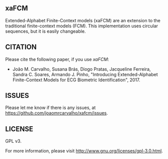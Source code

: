 ## xaFCM
Extended-Alphabet Finite-Context models (xaFCM) are an extension to the traditional finite-context models (FCM).
This implementation uses circular sequences, but it is easily changeable.

## CITATION
Please cite the following paper, if you use <i>xaFCM</i>:
* João M. Carvalho, Susana Brás, Diogo Pratas, Jacqueline Ferreira, Sandra C. Soares, Armando J. Pinho, "Introducing Extended-Alphabet Finite-Context Models for ECG Biometric Identification", 2017.

## ISSUES
Please let me know if there is any issues, at https://github.com/joaomrcarvalho/xafcm/issues.

## LICENSE
GPL v3.

For more information, please visit http://www.gnu.org/licenses/gpl-3.0.html.
